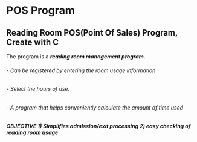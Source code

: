 POS Program
===============

Reading Room POS(Point Of Sales) Program, Create with C
-------------------------------------------------------------

The program is a ***reading room management program***.

######  - Can be registered by entering the room usage information

######  - Select the hours of use.

######  - A program that helps conveniently calculate the amount of time used 

***OBJECTIVE  1) Simplifies admission/exit processing  2) easy checking of reading room usage***
